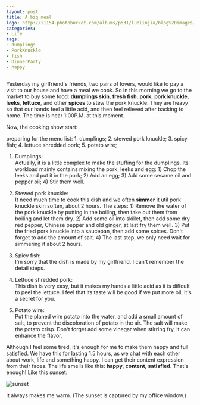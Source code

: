 ```yaml
---
layout: post
title: A big meal
logo: http://i1154.photobucket.com/albums/p531/luolinjia/blog%20images/B3BA87F37BA2DBD3DCD265CAF65F98DE_zps6cef67c3.jpg
categories:
- Life
tags:
- dumplings
- PorkKnuckle
- fish
- DinnerParty
- happy
---
```


Yesterday my girlfriend's friends, two pairs of lovers, would like to pay a visit to our house and have a meal we cook. So in this morning we go to the market to buy some food: **dumplings skin**, **fresh fish**, **pork**, **pork knuckle**, **leeks**, **lettuce**, and other **spices** to stew the pork knuckle. They are heavy so that our hands feel a little acid, and then feel relieved after backing to home. The time is near 1:00P.M. at this moment.  

Now, the cooking show start:   

preparing for the menu list: 1. dumplings; 2. stewed pork knuckle; 3. spicy fish; 4. lettuce shredded pork; 5. potato wire;    

1. Dumplings:  
Actually, it is a little complex to make the stuffing for the dumplings. Its workload mainly contains mixing the pork, leeks and egg: 1) Chop the leeks and put it in the pork; 2) Add an egg; 3) Add some sesame oil and pepper oil; 4) Stir them well.  

2. Stewed pork knuckle:  
It need much time to cook this dish and we often **simmer** it util pork knuckle skin soften, about 2 hours. The steps: 1) Remove the water of the pork knuckle by putting in the boiling, then take out them from boiling and let them dry. 2) Add some oil into skillet, then add some dry red pepper, Chinese pepper and old ginger, at last fry them well. 3) Put the fried pork knuckle into a saucepan, then add some spices. Don't forget to add the amount of salt. 4) The last step, we only need wait for simmering it about 2 hours.  

3. Spicy fish:  
I'm sorry that the dish is made by my girlfriend. I can't remember the detail steps.  

4. Lettuce shredded pork:  
This dish is very easy, but it makes my hands a little acid as it is diffcult to peel the lettuce. I feel that its taste will be good if we put more oil, it's a secret for you.  

5. Potato wire:  
Put the planed wire potato into the water, and add a small amount of salt, to prevent the discoloration of potato in the air. The salt will make the potato crisp. Don't forget add some vinegar when stirring fry, it can enhance the flavor.  

Although I feel some tired, it's enough for me to make them happy and full satisfied. We have this for lasting 1.5 hours, as we chat with each other about work, life and something happy. I can get their content expression from their faces. The life smells like this: **happy**, **content**, **satisfied**. That's enough! Like this sunset:  

![sunset](http://i1154.photobucket.com/albums/p531/luolinjia/blog%20images/100A6D89792642A81AF77C1F2BC43E5D_zpsf9b85e88.jpg)  

It always makes me warm. (The sunset is captured by my office window.)  
